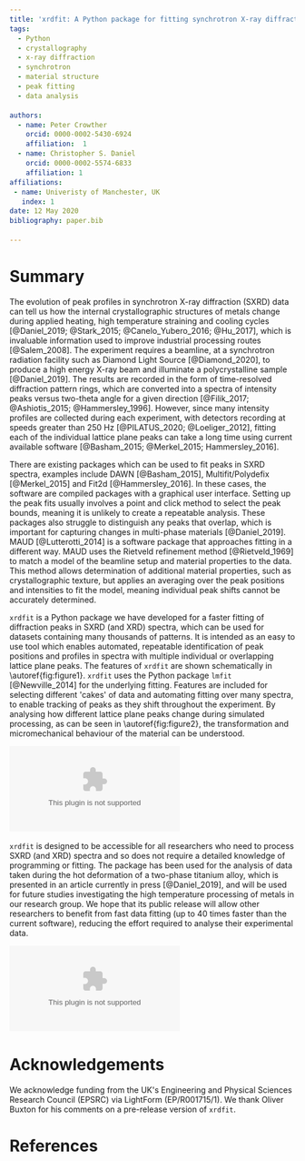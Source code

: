 ```yaml
---
title: 'xrdfit: A Python package for fitting synchrotron X-ray diffraction spectra'
tags:
  - Python
  - crystallography
  - x-ray diffraction
  - synchrotron
  - material structure
  - peak fitting
  - data analysis

authors:
  - name: Peter Crowther
    orcid: 0000-0002-5430-6924
    affiliation:  1
  - name: Christopher S. Daniel
    orcid: 0000-0002-5574-6833
    affiliation: 1
affiliations:
 - name: Univeristy of Manchester, UK
   index: 1
date: 12 May 2020
bibliography: paper.bib

---
```


# Summary

The evolution of peak profiles in synchrotron X-ray diffraction (SXRD) data can tell us how the internal crystallographic structures of metals change during applied heating, high temperature straining and cooling cycles [@Daniel_2019; @Stark_2015; @Canelo_Yubero_2016; @Hu_2017], which is invaluable information used to improve industrial processing routes [@Salem_2008]. The experiment requires a beamline, at a synchrotron radiation facility such as Diamond Light Source [@Diamond_2020], to produce a high energy X-ray beam and illuminate a polycrystalline sample [@Daniel_2019]. The results are recorded in the form of time-resolved diffraction pattern rings, which are converted into a spectra of intensity peaks versus two-theta angle for a given direction [@Filik_2017; @Ashiotis_2015; @Hammersley_1996]. However, since many intensity profiles are collected during each experiment, with detectors recording at speeds greater than 250 Hz [@PILATUS_2020; @Loeliger_2012], fitting each of the individual lattice plane peaks can take a long time using current available software [@Basham_2015; @Merkel_2015; Hammersley_2016].

There are existing packages which can be used to fit peaks in SXRD spectra, examples include DAWN [@Basham_2015], Multifit/Polydefix [@Merkel_2015] and Fit2d [@Hammersley_2016]. In these cases, the software are compiled packages with a graphical user interface. Setting up the peak fits usually involves a point and click method to select the peak bounds, meaning it is unlikely to create a repeatable analysis. These packages also struggle to distinguish any peaks that overlap, which is important for capturing changes in multi-phase materials [@Daniel_2019]. MAUD [@Lutterotti_2014] is a software package that approaches fitting in a different way. MAUD uses the Rietveld refinement method [@Rietveld_1969] to match a model of the beamline setup and material properties to the data. This method allows determination of additional material properties, such as crystallographic texture, but applies an averaging over the peak positions and intensities to fit the model, meaning individual peak shifts cannot be accurately determined.

``xrdfit`` is a Python package we have developed for a faster fitting of diffraction peaks in SXRD (and XRD) spectra, which can be used for datasets containing many thousands of patterns. It is intended as an easy to use tool which enables automated, repeatable identification of peak positions and profiles in spectra with multiple individual or overlapping lattice plane peaks. The features of  ``xrdfit`` are shown schematically in \autoref{fig:figure1}. ``xrdfit`` uses the Python package ``lmfit`` [@Newville_2014] for the underlying fitting. Features are included for selecting different 'cakes' of data and automating fitting over many spectra, to enable tracking of peaks as they shift throughout the experiment. By analysing how different lattice plane peaks change during simulated processing, as can be seen in \autoref{fig:figure2}, the transformation and micromechanical behaviour of the material can be understood.

![A schematic representing the features of ``xrdfit`` and the analysis of a synchrotron X-ray diffraction (SXRD) pattern, showing: (a) a polar plot of the caked intensity data; (b) an option for selecting different cakes and merging caked datasets; (c) adjustable peak bounds (grey) and adjustable maxima and minima bounds (red and green) for constraining the peak fit; (d) an example fit of multiple and overlapping peaks.\label{fig:figure1}](figure1.eps)

``xrdfit`` is designed to be accessible for all researchers who need to process SXRD (and XRD) spectra and so does not require a detailed knowledge of programming or fitting. The package has been used for the analysis of data taken during the hot deformation of a two-phase titanium alloy, which is presented in an article currently in press [@Daniel_2019], and will be used for future studies investigating the high temperature processing of metals in our research group. We hope that its public release will allow other researchers to benefit from fast data fitting (up to 40 times faster than the current software), reducing the effort required to analyse their experimental data.

![An example analysis of a two-phase titanium (Ti-6Al-4V) alloy during high temperature and high strain rate deformation, showing characteristic shifts of the $\alpha$ (0002) peak centre. The shifts of the peak can be used to calculate elastic lattice straining in the hexagonal close-packed (hcp) lattice, as well as measure the thermal contraction on cooling.\label{fig:figure2}](figure2.eps)

# Acknowledgements

We acknowledge funding from the UK's Engineering and Physical Sciences Research Council (EPSRC) via LightForm (EP/R001715/1). We thank Oliver Buxton for his comments on a pre-release version of ``xrdfit``.

# References